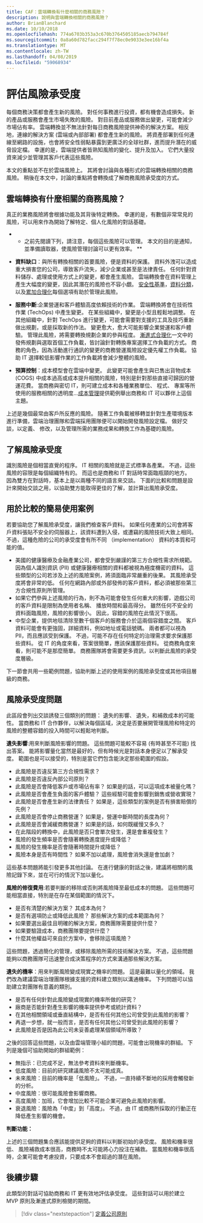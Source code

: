 ```yaml
---
title: CAF：雲端轉換有什麼相關的商務風險？
description: 說明與雲端轉換相關的商務風險？
author: BrianBlanchard
ms.date: 10/10/2018
ms.openlocfilehash: 774a6703b353a3c670b3764505185aecb794784f
ms.sourcegitcommit: 0a8a60d782facc294f7f78ec0e9033e3ee16bf4a
ms.translationtype: MT
ms.contentlocale: zh-TW
ms.lasthandoff: 04/08/2019
ms.locfileid: "59068934"
---
```

# <a name="evaluating-risk-tolerance"></a>評估風險承受度

每個商務決策都會產生新的風險。 對任何事務進行投資，都有機會造成損失。 新的產品或服務會產生市場失敗的風險。 對目前產品或服務做出變更，可能會減少市場佔有率。 雲端轉換並不無法針對每日商務風險提供神奇的解決方案。 相反地，連線的解決方案 (雲端或內部部署) 都會產生新的風險。 將資產部署到任何連線至網路的設施，也會將安全性弱點暴露到更廣泛的全球社群，進而提升潛在的威脅設定檔。 幸運的是，雲端提供者皆熟知風險的變化、提升及加入。 它們大量投資來減少並管理其客戶代表這些風險。

本文的重點並不在於雲端風險上。 其將會討論與各種形式的雲端轉換相關的商務風險。 稍後在本文中，討論的重點將會轉換成了解商務風險承受度的方式。

<!-- markdownlint-disable MD026 -->

## <a name="what-business-risks-are-associated-with-a-cloud-transformation"></a>雲端轉換有什麼相關的商務風險？

真正的業務風險將會根據功能及其背後特定轉換。 幸運的是，有數個非常常見的風險，可以用來作為開始了解特定、個人化風險的對話基礎。

* * 之前先閱讀下列，請注意，每個這些風險可以管理。 本文的目的是通知，並準備讀取器，使風險管理討論可以更有效率。 **

- **資料缺口**：與所有轉換相關的首要風險，便是資料的保護。 資料外洩可以造成重大損害您的公司，導致客戶流失，減少企業或甚至是法律責任。 任何針對資料儲存、處理或使用方式上的變更，都會產生風險。 雲端轉換會在資料管理上產生大幅度的變更，因此其潛在的風險也不容小覷。 [安全性基準](../security-baseline/overview.md)，[資料分類](./what-is-data-classification.md)，以及[累加合理化](../../digital-estate/rationalize.md#incremental-rationalization)每個選項有助於管理此風險。

- **服務中斷**:企業營運和客戶體驗高度依賴技術的作業。 雲端轉換將會在技術性作業 (TechOps) 中產生變更。 在某些組織中，變更是小型且輕鬆地調整。 在其他組織中，針對 TechOps 進行變更，可能會需要對支援的工具及技巧重新做出規劃，或是採取新的作法。 變更愈大，愈大可能影響企業營運和客戶體驗。 管理此風險，將需要轉換規劃企業的參與程度。 [漸進式合理化](../../digital-estate/rationalize.md#incremental-rationalization)一文中的發佈規劃與選取首個工作負載，皆討論針對轉換專案選擇工作負載的方式。 商務的角色，因為活動進行通訊的變更的商務營運風險設定優先權工作負載。 協助 IT 選擇較低影響作業的工作負載將會減少整體的風險。

- **預算控制**：成本模型會在雲端中變更。 此變更可能會產生與已售出貨物成本 (COGS) 中成本過高或成本提升相關的風險，特別是針對那些直接可歸因的營運花費。 當商務與密切 IT，則可建立成本和各種業務單位、 程式、 專案等所使用的服務相關的透明度...[成本管理](../cost-management/overview.md)提供範例舉出商務和 IT 可以夥伴上這個主題。

上述是幾個最常由客戶所反應的風險。 隨著工作負載被移轉並針對生產環境版本進行準備，雲端治理團隊和雲端採用團隊便可以開始開發風險設定檔。 做好交談，以定義、 修改，以及管理所需的業務成果和轉換工作為基礎的風險。

## <a name="understanding-risk-tolerance"></a>了解風險承受度

識別風險是個相當直覺的程序。 IT 相關的風險就是正式標準各產業。 不過，這些風險的容限是每個組織特有的。 而這也是商務和 IT 對話時常面臨瓶頸的地方。 因為雙方在對話時，基本上是以兩種不同的語言來交談。 下面的比較和問題是設計來開始交談之用，以協助雙方能取得更佳的了解，並計算出風險承受度。

## <a name="simple-use-case-for-comparison"></a>用於比較的簡易使用案例

若要協助您了解風險承受度，讓我們檢查客戶資料。 如果任何產業的公司會將客戶資料張貼不安全的伺服器上，該資料遭到入侵，或遭竊的風險技術大致上相同。 不過，這種危險的公司的承受度會有所不同 （implementation） 資料的本質和可能的值。

- 美國的健康醫療及金融產業公司，都會受到嚴謹的第三方合規性需求所規範。 因為個人識別資訊 (PII) 或健康醫療相關的資料都被視為極度機密的資料。 這些類型的公司若涉及上述的風險案例，將須面臨非常嚴重的後果。 其風險承受度將會非常的低。 任何在網路內部或外部發佈的客戶資料，都必須被那些第三方合規性原則所管理。
- 如果它們參與上述風險的行為，則不為可能會發生任何重大的影響，遊戲公司的客戶資料是限制為使用者名稱、 播放時間和最高得分。 雖然任何不安全的資料面臨風險，風險的影響很小。 因此，容錯的風險在此情況下很高。
- 中型企業，提供地毯清除至數千個客戶的服務會介於這兩個容錯度之間。 客戶資料可能會有更強固，詳細資料，例如地址或電話號碼。 兩者都可以視為 PII，而且應該受到保護。 不過，可能不存在任何特定的治理需求要求保護那些資料。 從 IT 的角度來看，答案很簡單，應該保護那些資料。 從商務角度來看，則可能不是那麼簡單。 商務團隊將會需要更多資訊，以判斷此風險的承受度層級。

下一節會共用一些範例問題，協助判斷上述的使用案例的風險承受度或其他項目層級的商務。

## <a name="risk-tolerance-questions"></a>風險承受度問題

此區段會列出交談誘發三個類別的問題： 遺失的影響、 遺失，和補救成本的可能性。 當商務和 IT 合作夥伴，以解決每個區域，決定是否要展開管理風險和特定的風險的整體容錯的投入時間可以輕鬆地判斷。

**遺失影響**:用來判斷風險影響的問題。 這些問題可能較不容易 (有時甚至不可能) 找出答案。 能將影響量化當然是最好的，但有時候光是對話本身便足以了解承受度。 範圍也是可以接受的，特別是當它們包含能決定那些範圍的假設。

- 此風險是否違反第三方合規性需求？
- 此風險是否違反內部公司原則？
- 此風險是否會降低客戶或市場佔有率？ 如果是的話，可以這項成本被量化嗎？
- 此風險是否會產生負面的客戶體驗？ 這些經驗可能會影響到銷售或營收實現？
- 此風險是否會產生新的法律責任？ 如果是，這些類型的案例是否有損害賠償的先例？
- 此風險是否會停止商務營運？ 如果是，營運中斷時間的長度為何？
- 此風險是否會減緩商務營運？ 如果是的話，如何既緩慢又多久？
- 在此階段的轉換中，此風險是否只會單次發生，還是會重複發生？
- 風險的發生頻率是否會隨著轉換進度提升或降低？
- 風險的發生機率是否會隨著時間提升或降低？
- 風險本身是否有時間性？ 如果不加以處理，風險會消失還是會加劇？

這些基本問題將能引發更多其他討論。 在進行健康的對話之後，建議將相關的風險記錄下來，並在可行的情況下加以量化。

**風險的修復費用**:若要判斷的移除或否則將風險降至最低成本的問題。 這些問題可能相當直接，特別是在存在某個範圍的情況下。

- 是否有清楚的解決方案？ 其成本為何？
- 是否有選項防止或降低此風險？ 那些解決方案的成本範圍為何？
- 如果要選出最佳且明確的解決方案，商務團隊需要提供什麼？
- 如果要驗證成本，商務團隊要提供什麼？
- 什麼其他權益可來自於方案中，會移除這項風險？

這些問題，透過簡化的管理，或移除風險所需的技術解決方案。 不過，這些問題能夠以商務團隊可迅速整合成決策程序的方式來溝通那些解決方案。

**遺失的機率**：用來判斷風險變成現實之機率的問題。 這是最難以量化的領域。 我們改為建議雲端治理團隊根據支援的資料建立類別以溝通機率。 下列問題可以協助建立對團隊有意義的類別。

- 是否有任何針對此風險變成現實的機率所做的研究？
- 廠商是否能針對產生影響的機率提供參考或統計資料？
- 在其他相關領域或垂直結構中，是否有任何其他公司曾受到此風險的影響？
- 再退一步想，就一般而言，是否有任何其他公司曾受到此風險的影響？
- 此風險是否是因為此公司未妥善處理某個領域所導致？

之後的回答這些問題，以及由雲端管理小組的問題，可能會出現機率的群組。 下列是幾個可協助開始的群組範例：

- 無指示：已完成不足，無法參考資料來判斷機率。
- 低度風險：目前的研究建議風險不太可能成真。
- 未來風險：目前的機率是「低風險」。 不過，一直持續不斷地的採用會觸發新的分析。
- 中度風險：很可能風險會影響商務。
- 高度風險：加班，它會增加比較不可能企業可避免此風險的影響。
- 衰退風險：風險為「中度」到「高度」。 不過，由 IT 或商務所採取的行動正在降低產生影響的機會。

**判斷功能：**

上述的三個問題集合應該能提供足夠的資料以判斷初始的承受度。 風險和機率很低、 風險補救成本很高，商務時不太可能將心力投注在補救。 當風險和機率很高時，企業可能會考慮投資，只要成本不會超過的潛在風險。

## <a name="next-steps"></a>後續步驟

此類型的對話可協助商務和 IT 更有效地評估承受度。 這些對話可以用於建立 MVP 原則及漸進式原則檢閱的期間。

> [!div class="nextstepaction"]
> [定義公司原則](./define-policy.md)
